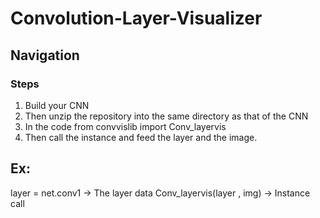 # Convolution-Layer-Visualizer

## Navigation

### Steps
1) Build your CNN
2) Then unzip the repository into the same directory as that of the CNN
3) In the code from convvislib import Conv_layervis
4) Then call the instance and feed the layer and the image.

Ex:
--

layer = net.conv1 -> The layer data
Conv_layervis(layer , img) -> Instance call
